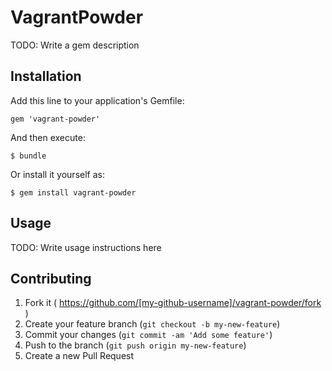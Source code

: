 # VagrantPowder

TODO: Write a gem description

## Installation

Add this line to your application's Gemfile:

    gem 'vagrant-powder'

And then execute:

    $ bundle

Or install it yourself as:

    $ gem install vagrant-powder

## Usage

TODO: Write usage instructions here

## Contributing

1. Fork it ( https://github.com/[my-github-username]/vagrant-powder/fork )
2. Create your feature branch (`git checkout -b my-new-feature`)
3. Commit your changes (`git commit -am 'Add some feature'`)
4. Push to the branch (`git push origin my-new-feature`)
5. Create a new Pull Request
